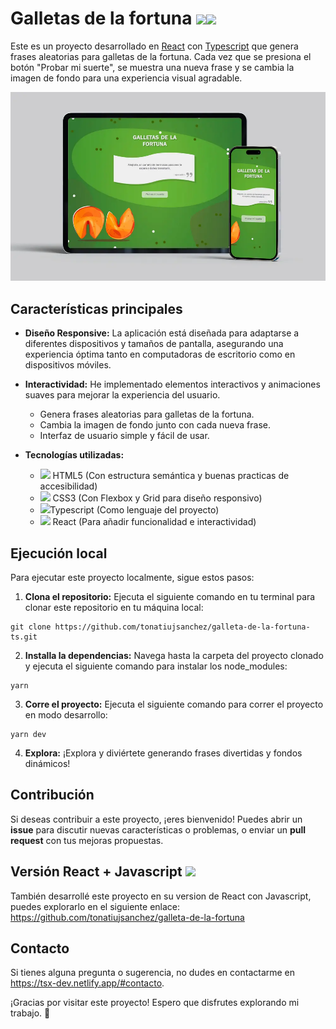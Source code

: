 # Galletas de la fortuna <img src="https://img.icons8.com/color/32/000000/typescript.png"/><img src="https://img.icons8.com/color/32/000000/react-native.png"/>

Este es un proyecto desarrollado en [React](https://reactjs.org) con [Typescript](https://www.typescriptlang.org) que genera frases aleatorias para galletas de la fortuna. Cada vez que se presiona el botón "Probar mi suerte", se muestra una nueva frase y se cambia la imagen de fondo para una experiencia visual agradable.

[![Portafolio de Tonatiuj Sánchez](/public/img/screen-app.webp)](https://galletadelafortuna-tsx.netlify.app)

## Características principales

- **Diseño Responsive:** La aplicación está diseñada para adaptarse a diferentes dispositivos y tamaños de pantalla, asegurando una experiencia óptima tanto en computadoras de escritorio como en dispositivos móviles.
  
- **Interactividad:** He implementado elementos interactivos y animaciones suaves para mejorar la experiencia del usuario.
    - Genera frases aleatorias para galletas de la fortuna.
    - Cambia la imagen de fondo junto con cada nueva frase.
    - Interfaz de usuario simple y fácil de usar.

- **Tecnologías utilizadas:**
    - <img src="https://img.icons8.com/color/32/000000/html-5--v1.png"/> HTML5 (Con estructura semántica y buenas practicas de accesibilidad)
    - <img src="https://img.icons8.com/color/32/000000/css3.png"/> CSS3 (Con Flexbox y Grid para diseño responsivo)
    - <img src="https://img.icons8.com/color/32/000000/typescript.png"/>Typescript (Como lenguaje del proyecto)
    - <img src="https://img.icons8.com/color/32/000000/react-native.png"/> React (Para añadir funcionalidad e interactividad)



## Ejecución local

Para ejecutar este proyecto localmente, sigue estos pasos:

1. **Clona el repositorio:** Ejecuta el siguiente comando en tu terminal para clonar este repositorio en tu máquina local:
```
git clone https://github.com/tonatiujsanchez/galleta-de-la-fortuna-ts.git
```

2. **Installa la dependencias:** Navega hasta la carpeta del proyecto clonado y ejecuta el siguiente comando para instalar los node_modules:
```
yarn
```

3. **Corre el proyecto:** Ejecuta el siguiente comando para correr el proyecto en modo desarrollo:
```
yarn dev
```

4. **Explora:** ¡Explora y diviértete generando frases divertidas y fondos dinámicos!

## Contribución

Si deseas contribuir a este proyecto, ¡eres bienvenido! Puedes abrir un __issue__ para discutir nuevas características o problemas, o enviar un __pull request__ con tus mejoras propuestas.

## Versión React + Javascript <img src="https://img.icons8.com/color/32/000000/javascript--v1.png"/> 

También desarrollé este proyecto en su version de React con Javascript, puedes explorarlo en el siguiente enlace: https://github.com/tonatiujsanchez/galleta-de-la-fortuna

## Contacto

Si tienes alguna pregunta o sugerencia, no dudes en contactarme en https://tsx-dev.netlify.app/#contacto.

¡Gracias por visitar este proyecto! Espero que disfrutes explorando mi trabajo. 🤗

